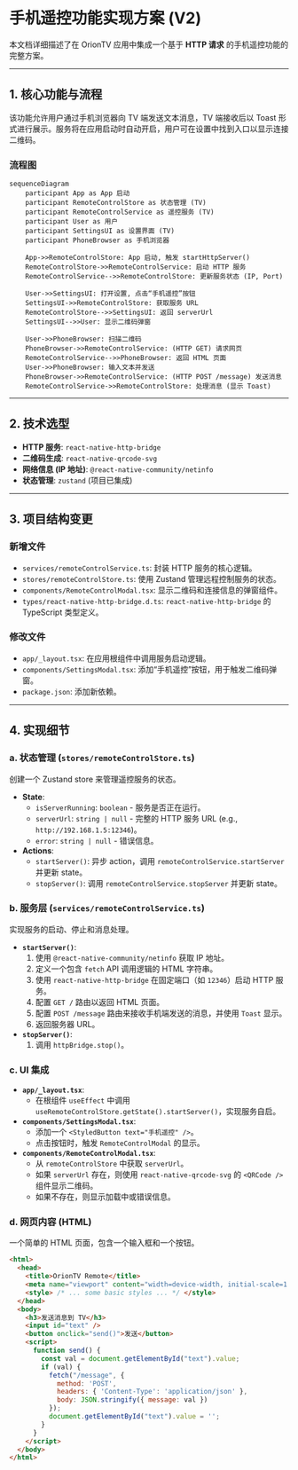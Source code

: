 # 手机遥控功能实现方案 (V2)

本文档详细描述了在 OrionTV 应用中集成一个基于 **HTTP 请求** 的手机遥控功能的完整方案。

---

## 1. 核心功能与流程

该功能允许用户通过手机浏览器向 TV 端发送文本消息，TV 端接收后以 Toast 形式进行展示。服务将在应用启动时自动开启，用户可在设置中找到入口以显示连接二维码。

### 流程图

```mermaid
sequenceDiagram
    participant App as App 启动
    participant RemoteControlStore as 状态管理 (TV)
    participant RemoteControlService as 遥控服务 (TV)
    participant User as 用户
    participant SettingsUI as 设置界面 (TV)
    participant PhoneBrowser as 手机浏览器

    App->>RemoteControlStore: App 启动, 触发 startHttpServer()
    RemoteControlStore->>RemoteControlService: 启动 HTTP 服务
    RemoteControlService-->>RemoteControlStore: 更新服务状态 (IP, Port)

    User->>SettingsUI: 打开设置, 点击“手机遥控”按钮
    SettingsUI->>RemoteControlStore: 获取服务 URL
    RemoteControlStore-->>SettingsUI: 返回 serverUrl
    SettingsUI-->>User: 显示二维码弹窗

    User->>PhoneBrowser: 扫描二维码
    PhoneBrowser->>RemoteControlService: (HTTP GET) 请求网页
    RemoteControlService-->>PhoneBrowser: 返回 HTML 页面
    User->>PhoneBrowser: 输入文本并发送
    PhoneBrowser->>RemoteControlService: (HTTP POST /message) 发送消息
    RemoteControlService->>RemoteControlStore: 处理消息 (显示 Toast)
```

---

## 2. 技术选型

*   **HTTP 服务**: `react-native-http-bridge`
*   **二维码生成**: `react-native-qrcode-svg`
*   **网络信息 (IP 地址)**: `@react-native-community/netinfo`
*   **状态管理**: `zustand` (项目已集成)

---

## 3. 项目结构变更

### 新增文件

*   `services/remoteControlService.ts`: 封装 HTTP 服务的核心逻辑。
*   `stores/remoteControlStore.ts`: 使用 Zustand 管理远程控制服务的状态。
*   `components/RemoteControlModal.tsx`: 显示二维码和连接信息的弹窗组件。
*   `types/react-native-http-bridge.d.ts`: `react-native-http-bridge` 的 TypeScript 类型定义。

### 修改文件

*   `app/_layout.tsx`: 在应用根组件中调用服务启动逻辑。
*   `components/SettingsModal.tsx`: 添加“手机遥控”按钮，用于触发二维码弹窗。
*   `package.json`: 添加新依赖。

---

## 4. 实现细节

### a. 状态管理 (`stores/remoteControlStore.ts`)

创建一个 Zustand store 来管理遥控服务的状态。

*   **State**:
    *   `isServerRunning`: `boolean` - 服务是否正在运行。
    *   `serverUrl`: `string | null` - 完整的 HTTP 服务 URL (e.g., `http://192.168.1.5:12346`)。
    *   `error`: `string | null` - 错误信息。
*   **Actions**:
    *   `startServer()`: 异步 action，调用 `remoteControlService.startServer` 并更新 state。
    *   `stopServer()`: 调用 `remoteControlService.stopServer` 并更新 state。

### b. 服务层 (`services/remoteControlService.ts`)

实现服务的启动、停止和消息处理。

*   **`startServer()`**:
    1.  使用 `@react-native-community/netinfo` 获取 IP 地址。
    2.  定义一个包含 `fetch` API 调用逻辑的 HTML 字符串。
    3.  使用 `react-native-http-bridge` 在固定端口（如 `12346`）启动 HTTP 服务。
    4.  配置 `GET /` 路由以返回 HTML 页面。
    5.  配置 `POST /message` 路由来接收手机端发送的消息，并使用 `Toast` 显示。
    6.  返回服务器 URL。
*   **`stopServer()`**:
    1.  调用 `httpBridge.stop()`。

### c. UI 集成

*   **`app/_layout.tsx`**:
    *   在根组件 `useEffect` 中调用 `useRemoteControlStore.getState().startServer()`，实现服务自启。
*   **`components/SettingsModal.tsx`**:
    *   添加一个 `<StyledButton text="手机遥控" />`。
    *   点击按钮时，触发 `RemoteControlModal` 的显示。
*   **`components/RemoteControlModal.tsx`**:
    *   从 `remoteControlStore` 中获取 `serverUrl`。
    *   如果 `serverUrl` 存在，则使用 `react-native-qrcode-svg` 的 `<QRCode />` 组件显示二维码。
    *   如果不存在，则显示加载中或错误信息。

### d. 网页内容 (HTML)

一个简单的 HTML 页面，包含一个输入框和一个按钮。

```html
<html>
  <head>
    <title>OrionTV Remote</title>
    <meta name="viewport" content="width=device-width, initial-scale=1.0">
    <style> /* ... some basic styles ... */ </style>
  </head>
  <body>
    <h3>发送消息到 TV</h3>
    <input id="text" />
    <button onclick="send()">发送</button>
    <script>
      function send() {
        const val = document.getElementById("text").value;
        if (val) {
          fetch("/message", {
            method: 'POST',
            headers: { 'Content-Type': 'application/json' },
            body: JSON.stringify({ message: val })
          });
          document.getElementById("text").value = '';
        }
      }
    </script>
  </body>
</html>